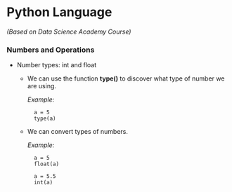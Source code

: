 # Python Language
_(Based on Data Science Academy Course)_

### Numbers and Operations

- Number types: int and float

  - We can use the function **type()** to discover what type of number we are using.

    _Example:_

    ```
      a = 5
      type(a)
    ```

  - We can convert types of numbers.

    _Example:_

    ```
      a = 5
      float(a)

      a = 5.5
      int(a)
    ```

   
